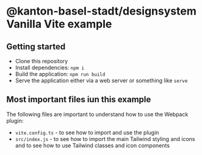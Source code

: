 # @kanton-basel-stadt/designsystem Vanilla Vite example

## Getting started

 * Clone this repository
 * Install dependencies: `npm i`
 * Build the application: `npm run build`
 * Serve the application either via a web server or something like `serve`

## Most important files iun this example

The following files are important to understand how to use the Webpack plugin:

 * `vite.config.ts` - to see how to import and use the plugin
 * `src/index.js` - to see how to import the main Tailwind styling and icons and to see how to use Tailwind classes and icon components
